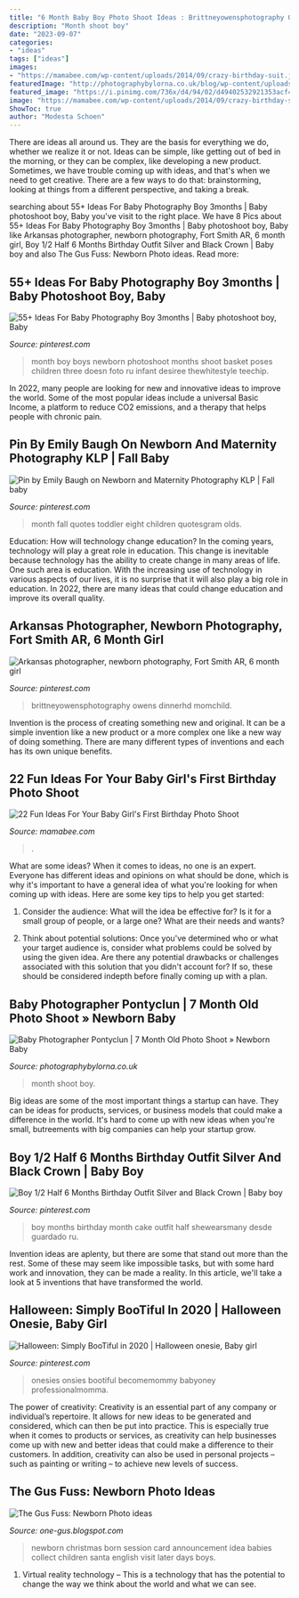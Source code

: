 ```yaml
---
title: "6 Month Baby Boy Photo Shoot Ideas : Brittneyowensphotography Owens Dinnerhd Momchild"
description: "Month shoot boy"
date: "2023-09-07"
categories:
- "ideas"
tags: ["ideas"]
images:
- "https://mamabee.com/wp-content/uploads/2014/09/crazy-birthday-suit.jpg"
featuredImage: "http://photographybylorna.co.uk/blog/wp-content/uploads/2018/04/27-11125-post/boy-seven-month-old-baby-photo-shoot-cardiff-wales-uk.jpg"
featured_image: "https://i.pinimg.com/736x/d4/94/02/d49402532921353acf4f924e6f79040c.jpg"
image: "https://mamabee.com/wp-content/uploads/2014/09/crazy-birthday-suit.jpg"
ShowToc: true
author: "Modesta Schoen"
---
```



There are ideas all around us. They are the basis for everything we do, whether we realize it or not. Ideas can be simple, like getting out of bed in the morning, or they can be complex, like developing a new product. Sometimes, we have trouble coming up with ideas, and that's when we need to get creative. There are a few ways to do that: brainstorming, looking at things from a different perspective, and taking a break.

	

		
searching about 55+ Ideas For Baby Photography Boy 3months | Baby photoshoot boy, Baby you've visit to the right place. We have 8 Pics about 55+ Ideas For Baby Photography Boy 3months | Baby photoshoot boy, Baby like Arkansas photographer, newborn photography, Fort Smith AR, 6 month girl, Boy 1/2 Half 6 Months Birthday Outfit Silver and Black Crown | Baby boy and also The Gus Fuss: Newborn Photo ideas. Read more:
		
    
## 55+ Ideas For Baby Photography Boy 3months | Baby Photoshoot Boy, Baby

<img loading=lazy src="https://i.pinimg.com/736x/d4/94/02/d49402532921353acf4f924e6f79040c.jpg" onerror="this.onerror=null;this.src='https://tse3.mm.bing.net/th?id=OIP.fCyKYj9ZSGDYBr_yiDe5lgAAAA&amp;pid=15.1';" alt="55+ Ideas For Baby Photography Boy 3months | Baby photoshoot boy, Baby">

_Source: pinterest.com_

>month boy boys newborn photoshoot months shoot basket poses children three doesn foto ru infant desiree thewhitestyle teechip. 

	

In 2022, many people are looking for new and innovative ideas to improve the world. Some of the most popular ideas include a universal Basic Income, a platform to reduce CO2 emissions, and a therapy that helps people with chronic pain.

    
## Pin By Emily Baugh On Newborn And Maternity Photography KLP | Fall Baby

<img loading=lazy src="https://i.pinimg.com/originals/b9/ca/93/b9ca93c738ac5ae10e867c152e6c0d62.jpg" onerror="this.onerror=null;this.src='https://tse3.mm.bing.net/th?id=OIP.qOpZgbPtusSAlexrUVlVEAHaLH&amp;pid=15.1';" alt="Pin by Emily Baugh on Newborn and Maternity Photography KLP | Fall baby">

_Source: pinterest.com_

>month fall quotes toddler eight children quotesgram olds. 

	

Education: How will technology change education?
In the coming years, technology will play a great role in education. This change is inevitable because technology has the ability to create change in many areas of life. One such area is education. With the increasing use of technology in various aspects of our lives, it is no surprise that it will also play a big role in education. In 2022, there are many ideas that could change education and improve its overall quality.

    
## Arkansas Photographer, Newborn Photography, Fort Smith AR, 6 Month Girl

<img loading=lazy src="https://i.pinimg.com/originals/63/20/f4/6320f454379bdb85d9baa4edc46b1567.jpg" onerror="this.onerror=null;this.src='https://tse4.mm.bing.net/th?id=OIP.VoGRnm5ADwpbLSk5wTo8xQHaLM&amp;pid=15.1';" alt="Arkansas photographer, newborn photography, Fort Smith AR, 6 month girl">

_Source: pinterest.com_

>brittneyowensphotography owens dinnerhd momchild. 

	

Invention is the process of creating something new and original. It can be a simple invention like a new product or a more complex one like a new way of doing something. There are many different types of inventions and each has its own unique benefits.

    
## 22 Fun Ideas For Your Baby Girl&#039;s First Birthday Photo Shoot

<img loading=lazy src="https://mamabee.com/wp-content/uploads/2014/09/crazy-birthday-suit.jpg" onerror="this.onerror=null;this.src='https://tse3.mm.bing.net/th?id=OIP.72btVGeoJ81bfSyGu6R_hwHaLG&amp;pid=15.1';" alt="22 Fun Ideas For Your Baby Girl&#039;s First Birthday Photo Shoot">

_Source: mamabee.com_

>. 

	

What are some ideas?
When it comes to ideas, no one is an expert. Everyone has different ideas and opinions on what should be done, which is why it's important to have a general idea of what you're looking for when coming up with ideas. Here are some key tips to help you get started:
1. Consider the audience: What will the idea be effective for? Is it for a small group of people, or a large one? What are their needs and wants?

2. Think about potential solutions: Once you've determined who or what your target audience is, consider what problems could be solved by using the given idea. Are there any potential drawbacks or challenges associated with this solution that you didn't account for? If so, these should be considered indepth before finally coming up with a plan.


    
## Baby Photographer Pontyclun | 7 Month Old Photo Shoot » Newborn Baby

<img loading=lazy src="http://photographybylorna.co.uk/blog/wp-content/uploads/2018/04/27-11125-post/boy-seven-month-old-baby-photo-shoot-cardiff-wales-uk.jpg" onerror="this.onerror=null;this.src='https://tse2.mm.bing.net/th?id=OIP.5MfS3BQFjKZHDKYiMiWjPAHaHa&amp;pid=15.1';" alt="Baby Photographer Pontyclun | 7 Month Old Photo Shoot » Newborn Baby">

_Source: photographybylorna.co.uk_

>month shoot boy. 

	

Big ideas are some of the most important things a startup can have. They can be ideas for products, services, or business models that could make a difference in the world. It's hard to come up with new ideas when you're small, butreements with big companies can help your startup grow.

    
## Boy 1/2 Half 6 Months Birthday Outfit Silver And Black Crown | Baby Boy

<img loading=lazy src="https://i.pinimg.com/736x/c8/97/2d/c8972d1a95f07733a1d70d32ea740ab3.jpg" onerror="this.onerror=null;this.src='https://tse2.mm.bing.net/th?id=OIP.Qhh9w__VMnVTTG453moV3gHaIo&amp;pid=15.1';" alt="Boy 1/2 Half 6 Months Birthday Outfit Silver and Black Crown | Baby boy">

_Source: pinterest.com_

>boy months birthday month cake outfit half shewearsmany desde guardado ru. 

	

Invention ideas are aplenty, but there are some that stand out more than the rest. Some of these may seem like impossible tasks, but with some hard work and innovation, they can be made a reality. In this article, we'll take a look at 5 inventions that have transformed the world.

    
## Halloween: Simply BooTiful In 2020 | Halloween Onesie, Baby Girl

<img loading=lazy src="https://i.pinimg.com/736x/53/ae/a9/53aea92a0b009e7a245b538204c4fe5e.jpg" onerror="this.onerror=null;this.src='https://tse4.mm.bing.net/th?id=OIP.adErLk86JeJeUqdmMquVwgHaNy&amp;pid=15.1';" alt="Halloween: Simply BooTiful in 2020 | Halloween onesie, Baby girl">

_Source: pinterest.com_

>onesies onsies bootiful becomemommy babyoney professionalmomma. 

	

The power of creativity:
Creativity is an essential part of any company or individual’s repertoire. It allows for new ideas to be generated and considered, which can then be put into practice. This is especially true when it comes to products or services, as creativity can help businesses come up with new and better ideas that could make a difference to their customers. In addition, creativity can also be used in personal projects – such as painting or writing – to achieve new levels of success.

    
## The Gus Fuss: Newborn Photo Ideas

<img loading=lazy src="http://1.bp.blogspot.com/-eTF9Km1owno/Te_T-593udI/AAAAAAAAAb0/TSDgEzB_vsQ/s1600/img-2310.jpg" onerror="this.onerror=null;this.src='https://tse2.mm.bing.net/th?id=OIP.v-34PhoWU7iO8NpVZxanCAHaKn&amp;pid=15.1';" alt="The Gus Fuss: Newborn Photo ideas">

_Source: one-gus.blogspot.com_

>newborn christmas born session card announcement idea babies collect children santa english visit later days boys. 

	

1. Virtual reality technology – This is a technology that has the potential to change the way we think about the world and what we can see.

